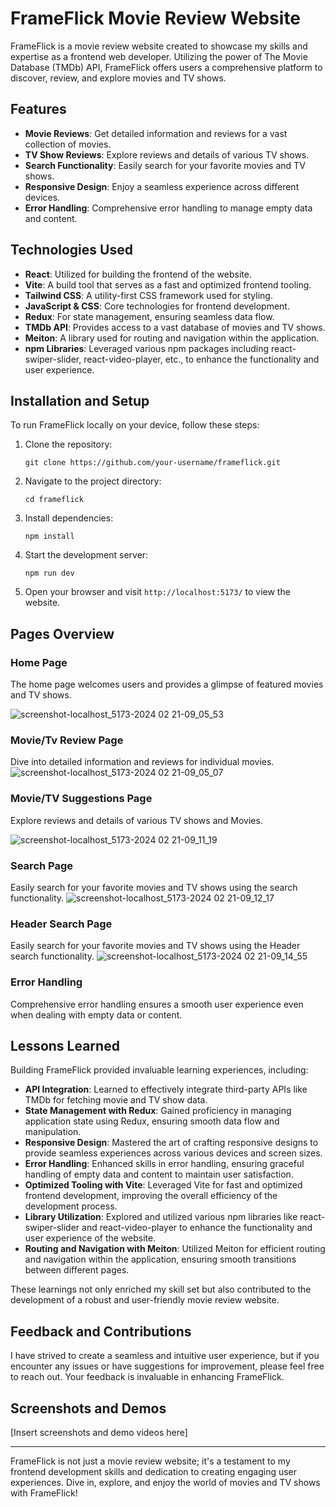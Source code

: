 # FrameFlick Movie Review Website

FrameFlick is a movie review website created to showcase my skills and expertise as a frontend web developer. Utilizing the power of The Movie Database (TMDb) API, FrameFlick offers users a comprehensive platform to discover, review, and explore movies and TV shows.

## Features

- **Movie Reviews**: Get detailed information and reviews for a vast collection of movies.
- **TV Show Reviews**: Explore reviews and details of various TV shows.
- **Search Functionality**: Easily search for your favorite movies and TV shows.
- **Responsive Design**: Enjoy a seamless experience across different devices.
- **Error Handling**: Comprehensive error handling to manage empty data and content.

## Technologies Used

- **React**: Utilized for building the frontend of the website.
- **Vite**: A build tool that serves as a fast and optimized frontend tooling.
- **Tailwind CSS**: A utility-first CSS framework used for styling.
- **JavaScript & CSS**: Core technologies for frontend development.
- **Redux**: For state management, ensuring seamless data flow.
- **TMDb API**: Provides access to a vast database of movies and TV shows.
- **Meiton**: A library used for routing and navigation within the application.
- **npm Libraries**: Leveraged various npm packages including react-swiper-slider, react-video-player, etc., to enhance the functionality and user experience.

## Installation and Setup

To run FrameFlick locally on your device, follow these steps:

1. Clone the repository:

   ```
   git clone https://github.com/your-username/frameflick.git
   ```

2. Navigate to the project directory:

   ```
   cd frameflick
   ```

3. Install dependencies:

   ```
   npm install
   ```

4. Start the development server:

   ```
   npm run dev
   ```

5. Open your browser and visit `http://localhost:5173/` to view the website.

## Pages Overview

### Home Page

The home page welcomes users and provides a glimpse of featured movies and TV shows.

![screenshot-localhost_5173-2024 02 21-09_05_53](https://github.com/jayantatech/FrameFlick/assets/133254610/a0747c7f-a095-4d41-8fd2-bb8d5f08c693)


### Movie/Tv Review Page

Dive into detailed information and reviews for individual movies.
![screenshot-localhost_5173-2024 02 21-09_05_07](https://github.com/jayantatech/FrameFlick/assets/133254610/437d7527-9963-4f95-ae69-e3cf3d13d5b3)

### Movie/TV Suggestions Page

Explore reviews and details of various TV shows and Movies.

![screenshot-localhost_5173-2024 02 21-09_11_19](https://github.com/jayantatech/FrameFlick/assets/133254610/0f429d78-7f0e-492d-8b18-36a71c36f07e)


### Search Page

Easily search for your favorite movies and TV shows using the search functionality.
![screenshot-localhost_5173-2024 02 21-09_12_17](https://github.com/jayantatech/FrameFlick/assets/133254610/ea51c97f-c7ec-4708-900b-83d5dc1cc353)

### Header Search Page

Easily search for your favorite movies and TV shows using the Header search functionality.
![screenshot-localhost_5173-2024 02 21-09_14_55](https://github.com/jayantatech/FrameFlick/assets/133254610/0db75014-198c-40ba-b01c-024f93f3ec99)

### Error Handling

Comprehensive error handling ensures a smooth user experience even when dealing with empty data or content.

## Lessons Learned

Building FrameFlick provided invaluable learning experiences, including:

- **API Integration**: Learned to effectively integrate third-party APIs like TMDb for fetching movie and TV show data.
- **State Management with Redux**: Gained proficiency in managing application state using Redux, ensuring smooth data flow and manipulation.
- **Responsive Design**: Mastered the art of crafting responsive designs to provide seamless experiences across various devices and screen sizes.
- **Error Handling**: Enhanced skills in error handling, ensuring graceful handling of empty data and content to maintain user satisfaction.
- **Optimized Tooling with Vite**: Leveraged Vite for fast and optimized frontend development, improving the overall efficiency of the development process.
- **Library Utilization**: Explored and utilized various npm libraries like react-swiper-slider and react-video-player to enhance the functionality and user experience of the website.
- **Routing and Navigation with Meiton**: Utilized Meiton for efficient routing and navigation within the application, ensuring smooth transitions between different pages.

These learnings not only enriched my skill set but also contributed to the development of a robust and user-friendly movie review website.

## Feedback and Contributions

I have strived to create a seamless and intuitive user experience, but if you encounter any issues or have suggestions for improvement, please feel free to reach out. Your feedback is invaluable in enhancing FrameFlick.

## Screenshots and Demos

[Insert screenshots and demo videos here]

---

FrameFlick is not just a movie review website; it's a testament to my frontend development skills and dedication to creating engaging user experiences. Dive in, explore, and enjoy the world of movies and TV shows with FrameFlick!
